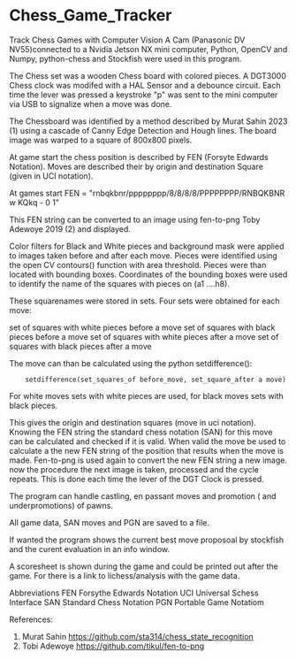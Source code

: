 # Chess_Game_Tracker
Track Chess Games with Computer Vision
A Cam (Panasonic DV NV55)connected to a Nvidia Jetson NX mini computer, Python, OpenCV and Numpy, python-chess and Stockfish were used in this program. 

The Chess set was a wooden Chess board with colored pieces. A DGT3000 Chess clock was modifed with a HAL Sensor and a debounce circuit. Each time the lever was pressed a keystroke "p"  was sent to the mini computer via USB to signalize when a move was done.

The Chessboard was identified by a method described by Murat Sahin 2023 (1) using a cascade of Canny Edge Detection and Hough lines. 
The board image was  warped to a square of 800x800 pixels.

At game start the chess position is described by FEN (Forsyte Edwards Notation). Moves  are described their by origin and destination Square (given in UCI notation).

At games start FEN = "rnbqkbnr/pppppppp/8/8/8/8/PPPPPPPP/RNBQKBNR w KQkq - 0 1"

This FEN string can be converted to an image using fen-to-png Toby Adewoye 2019 (2) and displayed.

Color filters for Black and White pieces and background mask were applied to images taken before and after each move.
Pieces were identified using the open CV contours() function with area threshold. Pieces were than located with bounding boxes. Coordinates of the bounding boxes were used 
to identify the name of the squares with pieces on (a1 ....h8).

These squarenames were stored in sets. Four sets were obtained for each move:

set of squares with white pieces before a move
set of squares with black pieces before a move
set of squares with white pieces after a move
set of squares with black pieces after a move

The move can than be calculated using the python setdifference():
        
        setdifference(set_squares_of before_move, set_square_after a move)
For white moves sets with white pieces are used, for black moves sets with black pieces.

This gives the origin and destination squares (move in uci notation). Knowing the FEN string the standard chess notation (SAN) for this move can be calculated and 
checked if it is valid. When valid the move be used to calculate a the new FEN string of the position that results when the move is made. 
Fen-to-png is used again to convert the new FEN string a new image.
now the procedure the next image is taken, processed and the cycle repeats.
This is done each time the lever of the DGT Clock is pressed.

The program can handle castling, en passant moves and promotion ( and underpromotions) of pawns.

All game data, SAN moves and PGN are saved to a file.

If wanted the program shows the current best move proposoal by stockfish and the curent evaluation in an info window.  

A scoresheet is shown during the game and could be printed out after the game.
For there is a link to lichess/analysis with the game data.



Abbreviations
FEN  Forsythe Edwards Notation
UCI Universal Schess Interface
SAN Standard Chess Notation
PGN Portable Game Notatiom

References:
1. Murat Sahin    https://github.com/sta314/chess_state_recognition
2. Tobi Adewoye   https://github.com/tikul/fen-to-png


